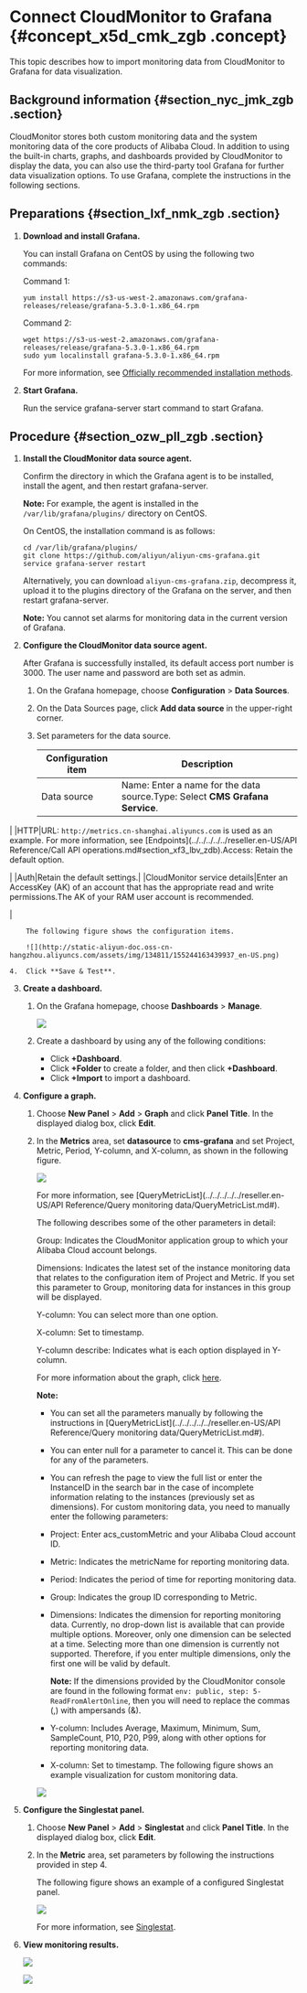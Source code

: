 # Connect CloudMonitor to Grafana {#concept_x5d_cmk_zgb .concept}

This topic describes how to import monitoring data from CloudMonitor to Grafana for data visualization.

## Background information {#section_nyc_jmk_zgb .section}

CloudMonitor stores both custom monitoring data and the system monitoring data of the core products of Alibaba Cloud. In addition to using the built-in charts, graphs, and dashboards provided by CloudMonitor to display the data, you can also use the third-party tool Grafana for further data visualization options. To use Grafana, complete the instructions in the following sections.

## Preparations {#section_lxf_nmk_zgb .section}

1.  **Download and install Grafana.**

    You can install Grafana on CentOS by using the following two commands:

    Command 1:

    `yum install https://s3-us-west-2.amazonaws.com/grafana-releases/release/grafana-5.3.0-1.x86_64.rpm`

    Command 2:

    ```
    wget https://s3-us-west-2.amazonaws.com/grafana-releases/release/grafana-5.3.0-1.x86_64.rpm 
    sudo yum localinstall grafana-5.3.0-1.x86_64.rpm 
    ```

    For more information, see [Officially recommended installation methods](http://docs.grafana.org/installation/?spm=a2c63.p38356.a3.23.7f634246zuXN5l).

2.  **Start Grafana.**

    Run the service grafana-server start command to start Grafana.


## Procedure {#section_ozw_pll_zgb .section}

1.  **Install the CloudMonitor data source agent.**

    Confirm the directory in which the Grafana agent is to be installed, install the agent, and then restart grafana-server.

    **Note:** For example, the agent is installed in the `/var/lib/grafana/plugins/` directory on CentOS.

    On CentOS, the installation command is as follows:

    ```
    cd /var/lib/grafana/plugins/
    git clone https://github.com/aliyun/aliyun-cms-grafana.git 
    service grafana-server restart
    ```

    Alternatively, you can download `aliyun-cms-grafana.zip`, decompress it, upload it to the plugins directory of the Grafana on the server, and then restart grafana-server.

    **Note:** You cannot set alarms for monitoring data in the current version of Grafana.

2.  **Configure the CloudMonitor data source agent.**

    After Grafana is successfully installed, its default access port number is 3000. The user name and password are both set as admin.

    1.  On the Grafana homepage, choose **Configuration** \> **Data Sources**.
    2.  On the Data Sources page, click **Add data source** in the upper-right corner.
    3.  Set parameters for the data source.

        |Configuration item|Description|
        |------------------|-----------|
        |Data source|Name: Enter a name for the data source.Type: Select **CMS Grafana Service**.

|
        |HTTP|URL: `http://metrics.cn-shanghai.aliyuncs.com` is used as an example. For more information, see [Endpoints](../../../../../reseller.en-US/API Reference/Call API operations.md#section_xf3_lbv_zdb).Access: Retain the default option.

|
        |Auth|Retain the default settings.|
        |CloudMonitor service details|Enter an AccessKey \(AK\) of an account that has the appropriate read and write permissions.The AK of your RAM user account is recommended.

|

        The following figure shows the configuration items.

        ![](http://static-aliyun-doc.oss-cn-hangzhou.aliyuncs.com/assets/img/134811/155244163439937_en-US.png)

    4.  Click **Save & Test**.
3.  **Create a dashboard.**
    1.  On the Grafana homepage, choose **Dashboards** \> **Manage**.

        ![](http://static-aliyun-doc.oss-cn-hangzhou.aliyuncs.com/assets/img/134811/155244163439940_en-US.png)

    2.  Create a dashboard by using any of the following conditions:
        -   Click **+Dashboard**.
        -   Click **+Folder** to create a folder, and then click **+Dashboard**.
        -   Click **+Import** to import a dashboard.
4.  **Configure a graph.**
    1.  Choose **New Panel** \> **Add** \> **Graph** and click **Panel Title**. In the displayed dialog box, click **Edit**.
    2.  In the **Metrics** area, set **datasource** to **cms-grafana** and set Project, Metric, Period, Y-column, and X-column, as shown in the following figure.

        ![](http://static-aliyun-doc.oss-cn-hangzhou.aliyuncs.com/assets/img/134811/155244163439962_en-US.png)

        For more information, see [QueryMetricList](../../../../../reseller.en-US/API Reference/Query monitoring data/QueryMetricList.md#).

        The following describes some of the other parameters in detail:

        Group: Indicates the CloudMonitor application group to which your Alibaba Cloud account belongs.

        Dimensions: Indicates the latest set of the instance monitoring data that relates to the configuration item of Project and Metric. If you set this parameter to Group, monitoring data for instances in this group will be displayed.

        Y-column: You can select more than one option.

        X-column: Set to timestamp.

        Y-column describe: Indicates what is each option displayed in Y-column.

        For more information about the graph, click [here](http://docs.grafana.org/features/panels/graph/).

        **Note:** 

        -   You can set all the parameters manually by following the instructions in [QueryMetricList](../../../../../reseller.en-US/API Reference/Query monitoring data/QueryMetricList.md#).
        -   You can enter null for a parameter to cancel it. This can be done for any of the parameters.
        -   You can refresh the page to view the full list or enter the InstanceID in the search bar in the case of incomplete information relating to the instances \(previously set as dimensions\).
        For custom monitoring data, you need to manually enter the following parameters:

        -   Project: Enter acs\_customMetric and your Alibaba Cloud account ID.
        -   Metric: Indicates the metricName for reporting monitoring data.
        -   Period: Indicates the period of time for reporting monitoring data.
        -   Group: Indicates the group ID corresponding to Metric.
        -   Dimensions: Indicates the dimension for reporting monitoring data. Currently, no drop-down list is available that can provide multiple options. Moreover, only one dimension can be selected at a time. Selecting more than one dimension is currently not supported. Therefore, if you enter multiple dimensions, only the first one will be valid by default.

            **Note:** If the dimensions provided by the CloudMonitor console are found in the following format `env: public, step: 5-ReadFromAlertOnline`, then you will need to replace the commas \(,\) with ampersands \(&\).

        -   Y-column: Includes Average, Maximum, Minimum, Sum, SampleCount, P10, P20, P99, along with other options for reporting monitoring data.
        -   X-column: Set to timestamp.
        The following figure shows an example visualization for custom monitoring data.

        ![](http://static-aliyun-doc.oss-cn-hangzhou.aliyuncs.com/assets/img/134811/155244163439967_en-US.png)

5.  **Configure the Singlestat panel.**
    1.  Choose **New Panel** \> **Add** \> **Singlestat** and click **Panel Title**. In the displayed dialog box, click **Edit**.
    2.  In the **Metric** area, set parameters by following the instructions provided in step 4.

        The following figure shows an example of a configured Singlestat panel.

        ![](http://static-aliyun-doc.oss-cn-hangzhou.aliyuncs.com/assets/img/134811/155244163439968_en-US.png)

        For more information, see [Singlestat](http://docs.grafana.org/features/panels/graph/).

6.  **View monitoring results.**

    ![](http://static-aliyun-doc.oss-cn-hangzhou.aliyuncs.com/assets/img/134811/155244163439971_en-US.png)

    ![](http://static-aliyun-doc.oss-cn-hangzhou.aliyuncs.com/assets/img/134811/155244163439973_en-US.png)


